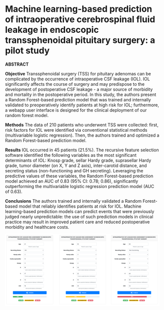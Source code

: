# Machine learning-based prediction of intraoperative cerebrospinal fluid leakage in endoscopic transsphenoidal pituitary surgery: a pilot study

**ABSTRACT**

**Objective**
Transsphenoidal surgery (TSS) for pituitary adenomas can be complicated by the occurrence of intraoperative CSF leakage (IOL). IOL significantly affects the course of surgery and may predispose to the development of postoperative CSF leakage - a major source of morbidity and mortality in the postoperative period. In this study, the authors present a Random Forest-based prediction model that was trained and internally validated to preoperatively identify patients at high risk for IOL; furthermore, a webapp user interface is designed for the clinical deployment of our random forest model.

**Methods**
The data of 210 patients who underwent TSS were collected: first, risk factors for IOL were identified via conventional statistical methods (multivariable logistic regression). Then, the authors trained and optimized a Random Forest-based prediction model.

**Results**
IOL occurred in 45 patients (21.5%). The recursive feature selection software identified the following variables as the most significant determinants of IOL: Knosp grade, sellar Hardy grade, suprasellar Hardy grade, tumor diameter (on X, Y and Z axis), inter-carotid distance, and secreting status (non-functioning and GH secreting). Leveraging the predictive values of these variables, the Random Forest-based prediction model achieved an AUC of 0.83 (95% CI: 0.78; 0.86), significantly outperforming the multivariable logistic regression prediction model (AUC of 0.63).

**Conclusions**
The authors trained and internally validated a Random Forest-based model that reliably identifies patients at risk for IOL. Machine learning-based prediction models can predict events that were previously judged nearly unpredictable: the use of such prediction models in clinical practice may result in improved patient care and reduced postoperative morbidity and healthcare costs.

<p align="center">
  <img width="700" src="https://github.com/valerio-mc/ML-fistola-pituitary/blob/master/Fig3.jpg">
</p>
